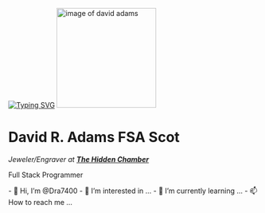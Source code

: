 [![Typing SVG](https://readme-typing-svg.herokuapp.com?size=35&width=800&lines=Hello+World!+My+name+is+David+Adams+++;I+enjoy+learning+new+things)](https://git.io/typing-svg)
        <img src="https://user-images.githubusercontent.com/88469667/179660975-fcbc794d-2e1c-453b-906e-7ed05b8d6359.png" alt="image of david adams" height="200" width="200" />
      </td>
      <td>
        <h1>David R. Adams FSA Scot</h1>
        <p>
          <em>Jeweler/Engraver at
            <strong>
              <a href="https://www.hiddenchamber.net/">The Hidden Chamber</a>
            </strong>
          </em>
        </p>
        <p>Full Stack Programmer</p>
      </td>
    </tr>
  </table>
- 👋 Hi, I’m @Dra7400
- 👀 I’m interested in ...
- 🌱 I’m currently learning ...
- 📫 How to reach me ...

<!---
Dra7400/Dra7400 is a ✨ special ✨ repository because its `README.md` (this file) appears on your GitHub profile.
You can click the Preview link to take a look at your changes.
--->
